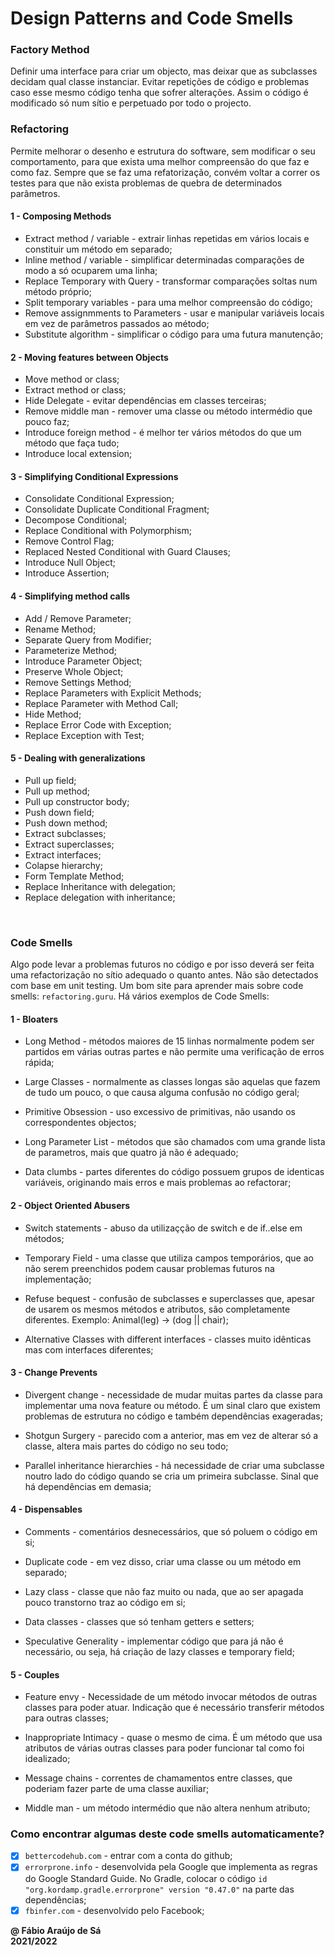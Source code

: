 # Design Patterns and Code Smells

### Factory Method
Definir uma interface para criar um objecto, mas deixar que as subclasses decidam
qual classe instanciar.
Evitar repetições de código e problemas caso esse mesmo código tenha que sofrer alterações.
Assim o código é modificado só num sítio e perpetuado por todo o projecto.

### Refactoring
Permite melhorar o desenho e estrutura do software, sem modificar o seu comportamento,
para que exista uma melhor compreensão do que faz e como faz.
Sempre que se faz uma refatorização, convém voltar a correr os testes para que não exista
problemas de quebra de determinados parâmetros.

#### 1 - Composing Methods

- Extract method / variable - extrair linhas repetidas em vários locais e constituir um método em separado;
- Inline method / variable - simplificar determinadas comparações de modo a só ocuparem uma linha;
- Replace Temporary with Query - transformar comparações soltas num método próprio;
- Split temporary variables - para uma melhor compreensão do código;
- Remove assignmments to Parameters - usar e manipular variáveis locais em vez de parâmetros passados ao método;
- Substitute algorithm - simplificar o código para uma futura manutenção;

#### 2 - Moving features between Objects

- Move method or class;
- Extract method or class;
- Hide Delegate - evitar dependências em classes terceiras;
- Remove middle man - remover uma classe ou método intermédio que pouco faz;
- Introduce foreign method - é melhor ter vários métodos do que um método que faça tudo;
- Introduce local extension;

#### 3 - Simplifying Conditional Expressions

- Consolidate Conditional Expression;
- Consolidate Duplicate Conditional Fragment;
- Decompose Conditional;
- Replace Conditional with Polymorphism;
- Remove Control Flag;
- Replaced Nested Conditional with Guard Clauses;
- Introduce Null Object;
- Introduce Assertion;

#### 4 - Simplifying method calls

- Add / Remove Parameter;
- Rename Method;
- Separate Query from Modifier;
- Parameterize Method;
- Introduce Parameter Object;
- Preserve Whole Object;
- Remove Settings Method;
- Replace Parameters with Explicit Methods;
- Replace Parameter with Method Call;
- Hide Method;
- Replace Error Code with Exception;
- Replace Exception with Test;

#### 5 - Dealing with generalizations

- Pull up field;
- Pull up method;
- Pull up constructor body;
- Push down field;
- Push down method;
- Extract subclasses;
- Extract superclasses;
- Extract interfaces;
- Colapse hierarchy;
- Form Template Method;
- Replace Inheritance with delegation;
- Replace delegation with inheritance;
<br>

### Code Smells
Algo pode levar a problemas futuros no código e por isso deverá ser feita uma
refactorização no sítio adequado o quanto antes. Não são detectados com base em unit testing.
Um bom site para aprender mais sobre code smells: `refactoring.guru`. Há vários exemplos de Code Smells:

#### 1 - Bloaters

- Long Method - métodos maiores de 15 linhas normalmente podem ser partidos em várias outras partes e não permite uma verificação de erros rápida;

- Large Classes - normalmente as classes longas são aquelas que fazem de tudo um pouco, o que causa alguma confusão no código geral;

- Primitive Obsession - uso excessivo de primitivas, não usando os correspondentes objectos;

- Long Parameter List - métodos que são chamados com uma grande lista de parametros, mais que quatro já não é adequado;

- Data clumbs - partes diferentes do código possuem grupos de identicas variáveis, originando mais erros e mais problemas ao refactorar;

#### 2 - Object Oriented Abusers

- Switch statements - abuso da utilizaçção de switch e de if..else em métodos;

- Temporary Field - uma classe que utiliza campos temporários, que ao não serem preenchidos podem causar problemas futuros na implementação;

- Refuse bequest - confusão de subclasses e superclasses que, apesar de usarem os mesmos métodos e atributos, são completamente diferentes. Exemplo: Animal(leg) -> (dog || chair);

- Alternative Classes with different interfaces - classes muito idênticas mas com interfaces diferentes;

#### 3 - Change Prevents

- Divergent change - necessidade de mudar muitas partes da classe para implementar uma nova feature ou método. É um sinal claro que existem problemas de estrutura no código e também dependências exageradas;

- Shotgun Surgery - parecido com a anterior, mas em vez de alterar só a classe, altera mais partes do código no seu todo;

- Parallel inheritance hierarchies - há necessidade de criar uma subclasse noutro lado do código quando se cria um primeira subclasse. Sinal que há dependências em demasia;

#### 4 - Dispensables

- Comments - comentários desnecessários, que só poluem o código em si;

- Duplicate code - em vez disso, criar uma classe ou um método em separado;

- Lazy class - classe que não faz muito ou nada, que ao ser apagada pouco transtorno traz ao código em si;

- Data classes - classes que só tenham getters e setters;

- Speculative Generality - implementar código que para já não é necessário, ou seja, há criação de lazy classes e temporary field;

#### 5 - Couples

- Feature envy - Necessidade de um método invocar métodos de outras classes para poder atuar. Indicação que é necessário transferir métodos para outras classes;

- Inappropriate Intimacy - quase o mesmo de cima. É um método que usa atributos de várias outras classes para poder funcionar tal como foi idealizado;

- Message chains - correntes de chamamentos entre classes, que poderiam fazer parte de uma classe auxiliar;

- Middle man - um método intermédio que não altera nenhum atributo;

### Como encontrar algumas deste code smells automaticamente?

- [x] `bettercodehub.com` - entrar com a conta do github;
- [x] `errorprone.info` - desenvolvida pela Google que implementa as regras do Google Standard Guide. No Gradle, colocar o código `id "org.kordamp.gradle.errorprone" version "0.47.0"` na parte das dependências;
- [x] `fbinfer.com` - desenvolvido pelo Facebook;

**@ Fábio Araújo de Sá** <br/>
**2021/2022**